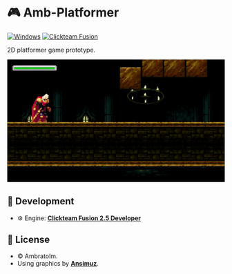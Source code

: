 # 🎮 Amb-Platformer

[![Windows](https://img.shields.io/badge/Windows-blue?logo=windows)](https://github.com/topics/windows)
[![Clickteam Fusion](https://img.shields.io/badge/Clickteam%20Fusion-2.5-blue?logo=cplusplus)](https://github.com/topics/clickteam-fusion)

2D platformer game prototype.

![Screenshot](./screenshot.gif?raw=true)

## 🚀 Development
- ⚙️ Engine: [**Clickteam Fusion 2.5 Developer**](https://www.clickteam.com/clickteam-fusion-2-5-developer)

## 📄 License
- &copy; Ambratolm.
- Using graphics by [**Ansimuz**](https://ansimuz.com).